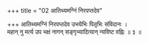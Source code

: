 +++
title = "02 आतिथ्यमग्निं निरपप्तदेव"

+++
आतिथ्यमग्निं निरपप्तदेव उभयेभिः पितृभिः संविदानः ।  
महान् नु मर्त्य उप भक्षं नागन् सङ्गृभ्यादित्यान् न्यविष्ट वह्निः ॥ ३ ॥